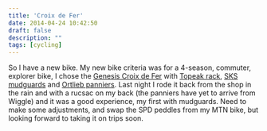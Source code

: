 ```yaml
---
title: 'Croix de Fer'
date: 2014-04-24 10:42:50
draft: false
description: ""
tags: [cycling]
---
```


So I have a new bike. My new bike criteria was for a 4-season, commuter, explorer bike, I chose the [Genesis Croix de Fer](http://www.genesisbikes.co.uk/bikes/adventure/multi-sport/croix-de-fer/) with [Topeak rack](http://www.wiggle.co.uk/topeak-super-tourist-dx-rear-rack/), [SKS mudguards](http://roadcyclinguk.com/gear/sks-bluemels-mudguards-review-7746.html) and [Ortlieb panniers](http://www.wiggle.co.uk/ortlieb-back-roller-classic-panniers/). Last night I rode it back from the shop in the rain and with a rucsac on my back (the panniers have yet to arrive from Wiggle) and it was a good experience, my first with mudguards. Need to make some adjustments, and swap the SPD peddles from my MTN bike, but looking forward to taking it on trips soon.